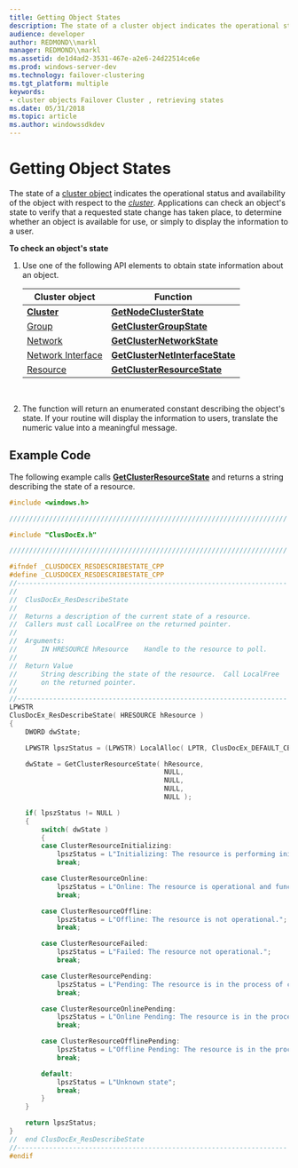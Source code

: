 ```yaml
---
title: Getting Object States
description: The state of a cluster object indicates the operational status and availability of the object with respect to the cluster.
audience: developer
author: REDMOND\\markl
manager: REDMOND\\markl
ms.assetid: de1d4ad2-3531-467e-a2e6-24d22514ce6e
ms.prod: windows-server-dev
ms.technology: failover-clustering
ms.tgt_platform: multiple
keywords:
- cluster objects Failover Cluster , retrieving states
ms.date: 05/31/2018
ms.topic: article
ms.author: windowssdkdev
---
```


# Getting Object States

The state of a [cluster object](cluster-objects.md) indicates the operational status and availability of the object with respect to the [*cluster*](c-gly.md#-wolf-cluster-gly). Applications can check an object's state to verify that a requested state change has taken place, to determine whether an object is available for use, or simply to display the information to a user.

**To check an object's state**

1.  Use one of the following API elements to obtain state information about an object.

    

    | Cluster object                              | Function                                                           |
    |---------------------------------------------|--------------------------------------------------------------------|
    | [**Cluster**](cluster-object.md)           | [**GetNodeClusterState**](/windows/previous-versions/ClusAPI/nc-clusapi-pclusapi_get_node_cluster_state?branch=master)                 |
    | [Group](groups.md)                         | [**GetClusterGroupState**](/windows/previous-versions/ClusAPI/nc-clusapi-pclusapi_get_cluster_group_state?branch=master)               |
    | [Network](networks.md)                     | [**GetClusterNetworkState**](/windows/previous-versions/ClusAPI/nc-clusapi-pclusapi_get_cluster_network_state?branch=master)           |
    | [Network Interface](network-interfaces.md) | [**GetClusterNetInterfaceState**](/windows/previous-versions/ClusAPI/nc-clusapi-pclusapi_get_cluster_net_interface_state?branch=master) |
    | [Resource](resources.md)                   | [**GetClusterResourceState**](/windows/previous-versions/ClusAPI/nc-clusapi-pclusapi_get_cluster_resource_state?branch=master)         |

    

     

2.  The function will return an enumerated constant describing the object's state. If your routine will display the information to users, translate the numeric value into a meaningful message.

## Example Code

The following example calls [**GetClusterResourceState**](/windows/previous-versions/ClusAPI/nc-clusapi-pclusapi_get_cluster_resource_state?branch=master) and returns a string describing the state of a resource.


```C++
#include <windows.h>

//////////////////////////////////////////////////////////////////////

#include "ClusDocEx.h"

//////////////////////////////////////////////////////////////////////

#ifndef _CLUSDOCEX_RESDESCRIBESTATE_CPP
#define _CLUSDOCEX_RESDESCRIBESTATE_CPP
//--------------------------------------------------------------------
//
//  ClusDocEx_ResDescribeState
//
//  Returns a description of the current state of a resource.
//  Callers must call LocalFree on the returned pointer.
//
//  Arguments:
//      IN HRESOURCE hResource    Handle to the resource to poll.
//
//  Return Value
//      String describing the state of the resource.  Call LocalFree
//      on the returned pointer.
//
//--------------------------------------------------------------------
LPWSTR
ClusDocEx_ResDescribeState( HRESOURCE hResource )
{
    DWORD dwState;

    LPWSTR lpszStatus = (LPWSTR) LocalAlloc( LPTR, ClusDocEx_DEFAULT_CB );

    dwState = GetClusterResourceState( hResource,
                                       NULL,
                                       NULL,
                                       NULL,
                                       NULL );

    if( lpszStatus != NULL )
    {
        switch( dwState )
        {
        case ClusterResourceInitializing:
            lpszStatus = L"Initializing: The resource is performing initialization.";
            break;

        case ClusterResourceOnline:
            lpszStatus = L"Online: The resource is operational and functioning normally.";
            break;

        case ClusterResourceOffline:
            lpszStatus = L"Offline: The resource is not operational.";
            break;

        case ClusterResourceFailed:
            lpszStatus = L"Failed: The resource not operational.";
            break;

        case ClusterResourcePending:
            lpszStatus = L"Pending: The resource is in the process of coming online or going offline.";
            break;

        case ClusterResourceOnlinePending:
            lpszStatus = L"Online Pending: The resource is in the process of coming online.";
            break;

        case ClusterResourceOfflinePending:
            lpszStatus = L"Offline Pending: The resource is in the process of going offline.";
            break;

        default:
            lpszStatus = L"Unknown state";
            break;
        }
    }

    return lpszStatus;
}    
//  end ClusDocEx_ResDescribeState
//--------------------------------------------------------------------
#endif
```



 

 




